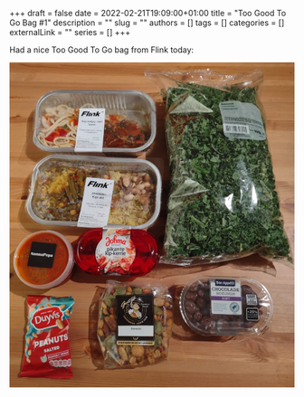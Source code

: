 +++ 
draft = false
date = 2022-02-21T19:09:00+01:00
title = "Too Good To Go Bag #1"
description = ""
slug = ""
authors = []
tags = []
categories = []
externalLink = ""
series = []
+++

Had a nice Too Good To Go bag from Flink today:

![Too Good To Go bag 1](/images/toogoodtogo_1.jpeg 'Too Good To Go bag 1')
